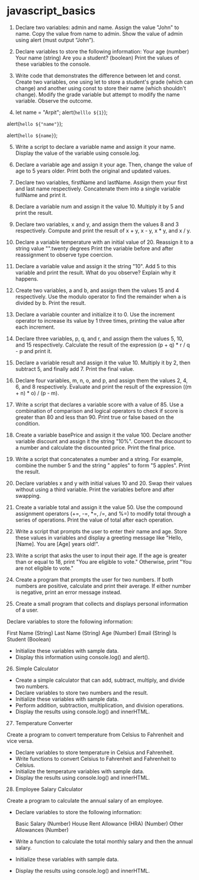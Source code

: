 # javascript_basics
1) Declare two variables: admin and name.
  Assign the value "John" to name.
  Copy the value from name to admin.
  Show the value of admin using alert (must output “John”).

2) Declare variables to store the following information:
Your age (number)
Your name (string)
Are you a student? (boolean)
Print the values of these variables to the console.

3) Write code that demonstrates the difference between let and const.
Create two variables, one using let to store a student's grade (which can change) and another using const to store their name (which shouldn't change). Modify the grade variable but attempt to modify the name variable. Observe the outcome.


4) let name = "Arpit";
alert(`helllo ${1}`); 

alert(`hello ${"name"}`);

alert(`hello ${name}`);

5) Write a script to declare a variable name and assign it your name. Display the value of the variable using console.log.

6) Declare a variable age and assign it your age. Then, change the value of age to 5 years older. Print both the original and updated values.

7) Declare two variables, firstName and lastName. Assign them your first and last name respectively. Concatenate them into a single variable fullName and print it.

8) Declare a variable num and assign it the value 10. Multiply it by 5 and print the result.

9) Declare two variables, x and y, and assign them the values 8 and 3 respectively. Compute and print the result of x + y, x - y, x * y, and x / y.

10) Declare a variable temperature with an initial value of 20. Reassign it to a string value "".twenty degrees Print the variable before and after reassignment to observe type coercion.

11) Declare a variable value and assign it the string "10". Add 5 to this variable and print the result. What do you observe? Explain why it happens.

12) Create two variables, a and b, and assign them the values 15 and 4 respectively. Use the modulo operator to find the remainder when a is divided by b. Print the result.

13) Declare a variable counter and initialize it to 0. Use the increment operator to increase its value by 1 three times, printing the value after each increment.

14) Declare three variables, p, q, and r, and assign them the values 5, 10, and 15 respectively. Calculate the result of the expression (p + q) * r / q - p and print it.

15) Declare a variable result and assign it the value 10. Multiply it by 2, then subtract 5, and finally add 7. Print the final value.

16) Declare four variables, m, n, o, and p, and assign them the values 2, 4, 6, and 8 respectively. Evaluate and print the result of the expression ((m + n) * o) / (p - m).

17) Write a script that declares a variable score with a value of 85. Use a combination of comparison and logical operators to check if score is greater than 80 and less than 90. Print true or false based on the condition.

18) Create a variable basePrice and assign it the value 100. Declare another variable discount and assign it the string "10%". Convert the discount to a number and calculate the discounted price. Print the final price.

19) Write a script that concatenates a number and a string. For example, combine the number 5 and the string " apples" to form "5 apples". Print the result.

20) Declare variables x and y with initial values 10 and 20. Swap their values without using a third variable. Print the variables before and after swapping.

21) Create a variable total and assign it the value 50. Use the compound assignment operators (+=, -=, *=, /=, and %=) to modify total through a series of operations. Print the value of total after each operation.

22) Write a script that prompts the user to enter their name and age. Store these values in variables and display a greeting message like "Hello, [Name]. You are [Age] years old!".

23) Write a script that asks the user to input their age. If the age is greater than or equal to 18, print "You are eligible to vote." Otherwise, print "You are not eligible to vote."

24) Create a program that prompts the user for two numbers. If both numbers are positive, calculate and print their average. If either number is negative, print an error message instead.

25) Create a small program that collects and displays personal information of a user.

Declare variables to store the following information:

First Name (String)
Last Name (String)
Age (Number)
Email (String)
Is Student (Boolean)

- Initialize these variables with sample data.
- Display this information using console.log() and alert().

26) Simple Calculator

- Create a simple calculator that can add, subtract, multiply, and divide two numbers.
- Declare variables to store two numbers and the result.
- Initialize these variables with sample data.
- Perform addition, subtraction, multiplication, and division operations.
- Display the results using console.log() and innerHTML.

27) Temperature Converter

Create a program to convert temperature from Celsius to Fahrenheit and vice versa.

- Declare variables to store temperature in Celsius and Fahrenheit.
- Write functions to convert Celsius to Fahrenheit and Fahrenheit to Celsius.
- Initialize the temperature variables with sample data.
- Display the results using console.log() and innerHTML.


28) Employee Salary Calculator

Create a program to calculate the annual salary of an employee.

- Declare variables to store the following information:

    Basic Salary (Number)
    House Rent Allowance (HRA) (Number)
    Other Allowances (Number)

- Write a function to calculate the total monthly salary and then the annual salary.
- Initialize these variables with sample data.
- Display the results using console.log() and innerHTML.
